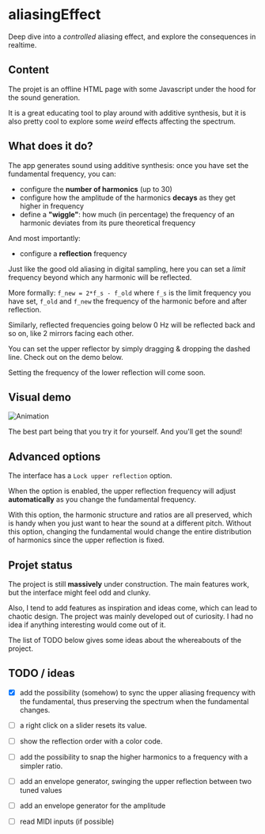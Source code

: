 # aliasingEffect
Deep dive into a _controlled_ aliasing effect, and explore the consequences in realtime.

## Content
The projet is an offline HTML page with some Javascript under the hood for the sound generation.

It is a great educating tool to play around with additive synthesis, but it is also pretty cool to explore some _weird_ effects affecting the spectrum.

## What does it do?
The app generates sound using additive synthesis: once you have set the fundamental frequency, you can:
- configure the **number of harmonics** (up to 30)
- configure how the amplitude of the harmonics **decays** as they get higher in frequency
- define a **"wiggle"**: how much (in percentage) the frequency of an harmonic deviates from its pure theoretical frequency

And most importantly: 
- configure a **reflection** frequency

Just like the good old aliasing in digital sampling, here you can set a _limit_ frequency beyond which any harmonic will be reflected.

More formally: ```f_new = 2*f_s - f_old``` where ```f_s``` is the limit frequency you have set, ```f_old``` and ```f_new``` the frequency of the harmonic before and after reflection.

Similarly, reflected frequencies going below 0 Hz will be reflected back and so on, like 2 mirrors facing each other.

You can set the upper reflector by simply dragging & dropping the dashed line. Check out on the demo below.

Setting the frequency of the lower reflection will come soon.

## Visual demo
![Animation](https://github.com/user-attachments/assets/6e32918e-9784-4732-90c7-6df0419b23d0)

The best part being that you try it for yourself. And you'll get the sound!

## Advanced options
The interface has a ```Lock upper reflection``` option.

When the option is enabled, the upper reflection frequency will adjust **automatically** as you change the fundamental frequency.

With this option, the harmonic structure and ratios are all preserved, which is handy when you just want to hear the sound at a different pitch. Without this option, changing the fundamental would change the entire distribution of harmonics since the upper reflection is fixed.


## Projet status 

The project is still **massively** under construction. The main features work, but the interface might feel odd and clunky.

Also, I tend to add features as inspiration and ideas come, which can lead to chaotic design. The project was mainly developed out of curiosity. I had no idea if anything interesting would come out of it.

The list of TODO below gives some ideas about the whereabouts of the project.

## TODO / ideas

- [X] add the possibility (somehow) to sync the upper aliasing frequency with the fundamental, thus preserving the spectrum when the fundamental changes.
- [ ] a right click on a slider resets its value.
- [ ] show the reflection order with a color code.
- [ ] add the possibility to snap the higher harmonics to a frequency with a simpler ratio.
- [ ] add an envelope generator, swinging the upper reflection between two tuned values
- [ ] add an envelope generator for the amplitude
- [ ] read MIDI inputs (if possible)

